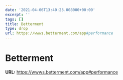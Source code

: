 ```yaml
---
date: '2021-04-06T13:40:23.008000+00:00'
excerpt: ''
tags: []
title: Betterment
type: drop
url: https://wwws.betterment.com/app#performance
---
```


# Betterment

**URL:** https://wwws.betterment.com/app#performance
